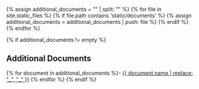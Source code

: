 {% assign additional_documents = "" | split: "" %}
{% for file in site.static_files %}
	{% if file.path contains 'static/documents' %}
		{% assign additional_documents = additional_documents | push: file %}
	{% endif %}
{% endfor %}


{% if additional_documents != empty %}
## Additional Documents
{% for document in additional_documents %}- <a href="{{document.path}}">{{ document.name | replace: "_", "\_<wbr>" }}</a>
{% endfor %}
{% endif %}
